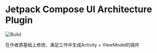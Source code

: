 # Jetpack Compose UI Architecture Plugin

![Build](https://github.com/levinzonr/jetpack-compose-ui-arch-plugin/workflows/Build/badge.svg)

<!-- Plugin description -->
在作者原基础上修改，满足工作中生成Activity + ViewModel的插件
<!-- Plugin description end -->
